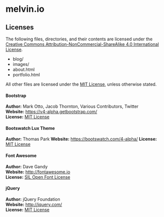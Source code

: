 melvin.io
=========

Licenses
--------
The following files, directories, and their contents are licensed under the [Creative Commons Attribution-NonCommercial-ShareAlike 4.0 International License](https://creativecommons.org/licenses/by-nc/4.0/).
* blog/
* images/
* about.html
* portfolio.html

All other files are licensed under the [MIT License](LICENSE), unless otherwise stated.  

#### Bootstrap
**Author:** Mark Otto, Jacob Thornton, Various Contributors, Twitter  
**Website:** <https://v4-alpha.getbootstrap.com/>  
**License:** [MIT License](https://github.com/twbs/bootstrap/blob/master/LICENSE)  

#### Bootswatch Lux Theme
**Author:** Thomas Park
**Website:** <https://bootswatch.com/4-alpha/>
**License:** [MIT License](https://github.com/thomaspark/bootswatch/blob/gh-pages/LICENSE)

#### Font Awesome
**Author:** Dave Gandy  
**Website:** <http://fontawesome.io>  
**License:** [SIL Open Font License](http://scripts.sil.org/OFL)  

#### jQuery
**Author:** jQuery Foundation  
**Website:** <http://jquery.com/>  
**License:** [MIT License](https://github.com/jquery/jquery/blob/master/LICENSE.txt)  
